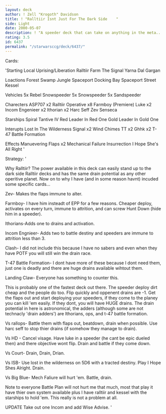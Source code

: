 ```yaml
---
layout: deck
author: ! Zell "Krogoth" Davidson
title: ! "Ralltiir Isnt Just For The Dark Side    "
side: Light
date: 2000-05-07
description: ! "A speeder deck that can take on anything in the meta..."
rating: 3.5
id: 6437
permalink: "/starwarsccg/deck/6437/"
---
```

Cards: 

'Starting
Local Uprising/Liberation
Ralltiir
Farm
The Signal
Yarna Dal Gargan

Loactions
Forest
Swamp
Jungle
Spaceport Docking Bay
Spaceport Street
Kessel

Vehicles
5x Rebel Snowspeeder
5x Snowspeeder
5x Sandspeeder

Charecters
ASP707 x2
Ralltiir Operative x8
Farmboy (Premiere) Luke x2
Incom Engenieer x2
Ithorian x2
Harc Seff
Zev Senseca

Starships
Spiral
Tantive IV
Red Leader In Red One
Gold Leader In Gold One

Interupts
Lost In The Wilderness
Signal x2
Wind Chimes
TT x2
Ghhk x2
T-47 Battle Formation

Effects
Manuevering Flaps x2
Mechanical Failure
Insurrection
I Hope She's All Right '

Strategy: '

Why Ralltiir? The power available in this deck can easily stand up to the dark side Ralltiir decks and has the same drain potential as any other operitive planet. Now on to why I have (and in some reason havnt) incuded some specific cards...

Zev- Makes the flaps immune to alter.

Farmboy- I have him insteadt of EPP for a few reasons. Cheaper deploy, activates on every turn, immune to attrition, and can screw Hunt Down (hide him in a speeder).

Ithorians-Adds one to drains and activation.

Incom Engnieer- Adds two to battle destiny and speeders are immune to attrition less than 3.

Clash- I did not include this because I have no sabers and even when they have POTF you will still win the drain race.

T-47 Battle Formation- I dont have more of these because I dont need them, just one is deadly and there are huge drains available wihtout them.

Landing Claw- Everyone has something to counter this.

This is probably one of the fastest deck out there. The speeder deploy dirt cheap and the people do too. Flip quickly and oppenent drains are -1. Get the flaps out and start deploying your speeders, if they come to the planey you can kill 'em easily. If they dont, you will have HUGE drains. The drain potential in here is astronomical, the adders (although some are not technacly 'drain adders') are Ithorians, ops, and t-47 battle formation.

Vs rallops- Battle them with flaps out, beatdown, drain when possible. Use harc seff to stop thier drains (if somehow they manage to drain).

Vs HD - Cancel visage. Have luke in a speeder (he cant be epic dueled then) and there objective wont flip. Drain and battle if they come down.

Vs Court- Drain, Drain, Drian.

Vs ISB- Use lost in the wilderness on 5D6 with a tracted destiny. Play I Hope Shes Alright. Drain.

Vs Big Blue- Mech Faliure will hurt 'em. Battle, drain.

Note to everyone Battle Plan will not hurt me that much, most that play it have thier own system available plus I have ralltiir and kessel with the starships to hold 'em. This really is not a problem at all.



UPDATE Take out one Incom and add Wise Advise.  '
